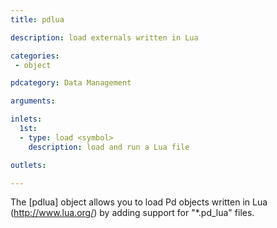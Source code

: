 ```yaml
---
title: pdlua

description: load externals written in Lua

categories:
 - object

pdcategory: Data Management

arguments:

inlets:
  1st:
  - type: load <symbol>
    description: load and run a Lua file

outlets:

---
```


The [pdlua] object allows you to load Pd objects written in Lua (http://www.lua.org/) by adding support for "*.pd_lua" files.

